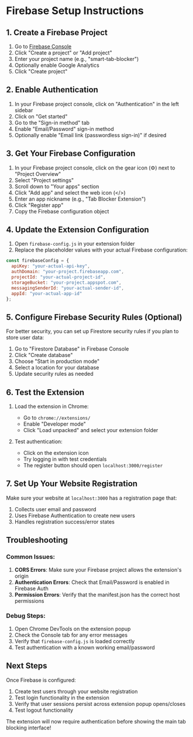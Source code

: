 # Firebase Setup Instructions

## 1. Create a Firebase Project

1. Go to [Firebase Console](https://console.firebase.google.com/)
2. Click "Create a project" or "Add project"
3. Enter your project name (e.g., "smart-tab-blocker")
4. Optionally enable Google Analytics
5. Click "Create project"

## 2. Enable Authentication

1. In your Firebase project console, click on "Authentication" in the left sidebar
2. Click on "Get started"
3. Go to the "Sign-in method" tab
4. Enable "Email/Password" sign-in method
5. Optionally enable "Email link (passwordless sign-in)" if desired

## 3. Get Your Firebase Configuration

1. In your Firebase project console, click on the gear icon (⚙️) next to "Project Overview"
2. Select "Project settings"
3. Scroll down to "Your apps" section
4. Click "Add app" and select the web icon (</>) 
5. Enter an app nickname (e.g., "Tab Blocker Extension")
6. Click "Register app"
7. Copy the Firebase configuration object

## 4. Update the Extension Configuration

1. Open `firebase-config.js` in your extension folder
2. Replace the placeholder values with your actual Firebase configuration:

```javascript
const firebaseConfig = {
  apiKey: "your-actual-api-key",
  authDomain: "your-project.firebaseapp.com",
  projectId: "your-actual-project-id",
  storageBucket: "your-project.appspot.com",
  messagingSenderId: "your-actual-sender-id",
  appId: "your-actual-app-id"
};
```

## 5. Configure Firebase Security Rules (Optional)

For better security, you can set up Firestore security rules if you plan to store user data:

1. Go to "Firestore Database" in Firebase Console
2. Click "Create database"
3. Choose "Start in production mode"
4. Select a location for your database
5. Update security rules as needed

## 6. Test the Extension

1. Load the extension in Chrome:
   - Go to `chrome://extensions/`
   - Enable "Developer mode"
   - Click "Load unpacked" and select your extension folder

2. Test authentication:
   - Click on the extension icon
   - Try logging in with test credentials
   - The register button should open `localhost:3000/register`

## 7. Set Up Your Website Registration

Make sure your website at `localhost:3000` has a registration page that:
1. Collects user email and password
2. Uses Firebase Authentication to create new users
3. Handles registration success/error states

## Troubleshooting

### Common Issues:

1. **CORS Errors**: Make sure your Firebase project allows the extension's origin
2. **Authentication Errors**: Check that Email/Password is enabled in Firebase Auth
3. **Permission Errors**: Verify that the manifest.json has the correct host permissions

### Debug Steps:

1. Open Chrome DevTools on the extension popup
2. Check the Console tab for any error messages
3. Verify that `firebase-config.js` is loaded correctly
4. Test authentication with a known working email/password

## Next Steps

Once Firebase is configured:
1. Create test users through your website registration
2. Test login functionality in the extension
3. Verify that user sessions persist across extension popup opens/closes
4. Test logout functionality

The extension will now require authentication before showing the main tab blocking interface!